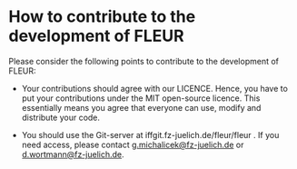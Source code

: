 How to contribute to the development of FLEUR
================

Please consider the following points to contribute to the development of FLEUR:

* Your contributions should agree with our LICENCE. Hence, you have to put your contributions under 
the MIT open-source licence. This essentially means you agree that everyone can use, modify and distribute your code.

* You should use the Git-server at iffgit.fz-juelich.de/fleur/fleur . If you need access, please contact
g.michalicek@fz-juelich.de or d.wortmann@fz-juelich.de.